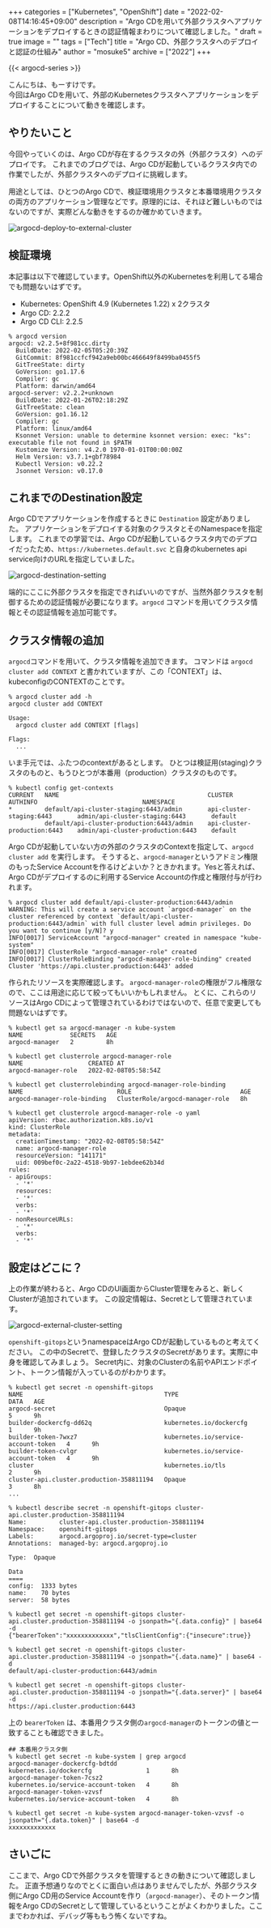 +++
categories = ["Kubernetes", "OpenShift"]
date = "2022-02-08T14:16:45+09:00"
description = "Argo CDを用いて外部クラスタへアプリケーションをデプロイするときの認証情報まわりについて確認しました。"
draft = true
image = ""
tags = ["Tech"]
title = "Argo CD、外部クラスタへのデプロイと認証の仕組み"
author = "mosuke5"
archive = ["2022"]
+++

{{< argocd-series >}}

こんにちは、もーすけです。  
今回はArgo CDを用いて、外部のKubernetesクラスタへアプリケーションをデプロイすることについて動きを確認します。
<!--more-->

## やりたいこと
今回やっていくのは、Argo CDが存在するクラスタの外（外部クラスタ）へのデプロイです。
これまでのブログでは、Argo CDが起動しているクラスタ内での作業でしたが、外部クラスタへのデプロイに挑戦します。

用途としては、ひとつのArgo CDで、検証環境用クラスタと本番環境用クラスタの両方のアプリケーション管理などです。原理的には、それほど難しいものではないのですが、実際どんな動きをするのか確かめていきます。

![argocd-deploy-to-external-cluster](/image/argocd-deploy-to-external-cluster.png)

## 検証環境
本記事は以下で確認しています。OpenShift以外のKubernetesを利用してる場合でも問題ないはずです。

- Kubernetes: OpenShift 4.9 (Kubernetes 1.22) x 2クラスタ
- Argo CD: 2.2.2
- Argo CD CLI: 2.2.5

```
% argocd version
argocd: v2.2.5+8f981cc.dirty
  BuildDate: 2022-02-05T05:20:39Z
  GitCommit: 8f981ccfcf942a9eb00bc466649f8499ba0455f5
  GitTreeState: dirty
  GoVersion: go1.17.6
  Compiler: gc
  Platform: darwin/amd64
argocd-server: v2.2.2+unknown
  BuildDate: 2022-01-26T02:18:29Z
  GitTreeState: clean
  GoVersion: go1.16.12
  Compiler: gc
  Platform: linux/amd64
  Ksonnet Version: unable to determine ksonnet version: exec: "ks": executable file not found in $PATH
  Kustomize Version: v4.2.0 1970-01-01T00:00:00Z
  Helm Version: v3.7.1+gbf78984
  Kubectl Version: v0.22.2
  Jsonnet Version: v0.17.0
```

## これまでのDestination設定
Argo CDでアプリケーションを作成するときに `Destination` 設定がありました。
アプリケーションをデプロイする対象のクラスタとそのNamespaceを指定します。
これまでの学習では、Argo CDが起動しているクラスタ内でのデプロイだったため、`https://kubernetes.default.svc` と自身のkubernetes api service向けのURLを指定していました。

![argocd-destination-setting](/image/argocd-destination-setting.png)

端的にここに外部クラスタを指定できればいいのですが、当然外部クラスタを制御するための認証情報が必要になります。`argocd` コマンドを用いてクラスタ情報とその認証情報を追加可能です。

## クラスタ情報の追加
`argocd`コマンドを用いて、クラスタ情報を追加できます。
コマンドは `argocd cluster add CONTEXT` と書かれていますが、この「CONTEXT」は、kubeconfigのCONTEXTのことです。

```
% argocd cluster add -h
argocd cluster add CONTEXT

Usage:
  argocd cluster add CONTEXT [flags]

Flags:
  ...
```

いま手元では、ふたつのcontextがあるとします。
ひとつは検証用(staging)クラスタのものと、もうひとつが本番用（production）クラスタのものです。

```
% kubectl config get-contexts
CURRENT   NAME                                         CLUSTER                        AUTHINFO                             NAMESPACE
*         default/api-cluster-staging:6443/admin       api-cluster-staging:6443       admin/api-cluster-staging:6443       default
          default/api-cluster-production:6443/admin    api-cluster-production:6443    admin/api-cluster-production:6443    default
```

Argo CDが起動していない方の外部のクラスタのContextを指定して、`argocd cluster add` を実行します。
そうすると、`argocd-manager`というアドミン権限のもったService Accountを作るけどよいか？ときかれます。Yesと答えれば、Argo CDがデプロイするのに利用するService Accountの作成と権限付与が行われます。

```
% argocd cluster add default/api-cluster-production:6443/admin
WARNING: This will create a service account `argocd-manager` on the cluster referenced by context `default/api-cluster-production:6443/admin` with full cluster level admin privileges. Do you want to continue [y/N]? y
INFO[0017] ServiceAccount "argocd-manager" created in namespace "kube-system"
INFO[0017] ClusterRole "argocd-manager-role" created
INFO[0017] ClusterRoleBinding "argocd-manager-role-binding" created
Cluster 'https://api.cluster.production:6443' added
```

作られたリソースを実際確認します。
`argocd-manager-role`の権限がフル権限なので、ここは用途に応じて絞ってもいいかもしれません。
とくに、これらのリソースはArgo CDによって管理されているわけではないので、任意で変更しても問題ないはずです。

```
% kubectl get sa argocd-manager -n kube-system
NAME             SECRETS   AGE
argocd-manager   2         8h

% kubectl get clusterrole argocd-manager-role
NAME                  CREATED AT
argocd-manager-role   2022-02-08T05:58:54Z

% kubectl get clusterrolebinding argocd-manager-role-binding
NAME                          ROLE                              AGE
argocd-manager-role-binding   ClusterRole/argocd-manager-role   8h

% kubectl get clusterrole argocd-manager-role -o yaml
apiVersion: rbac.authorization.k8s.io/v1
kind: ClusterRole
metadata:
  creationTimestamp: "2022-02-08T05:58:54Z"
  name: argocd-manager-role
  resourceVersion: "141171"
  uid: 009bef0c-2a22-4518-9b97-1ebdee62b34d
rules:
- apiGroups:
  - '*'
  resources:
  - '*'
  verbs:
  - '*'
- nonResourceURLs:
  - '*'
  verbs:
  - '*'
```

## 設定はどこに？
上の作業が終わると、Argo CDのUI画面からCluster管理をみると、新しくClusterが追加されています。
この設定情報は、Secretとして管理されています。

![argocd-external-cluster-setting](/image/argocd-external-cluster-setting.png)

`openshift-gitops`というnamespaceはArgo CDが起動しているものと考えてください。
この中のSecretで、登録したクラスタのSecretがあります。実際に中身を確認してみましょう。
Secret内に、対象のClusterの名前やAPIエンドポイント、トークン情報が入っているのがわかります。

```
% kubectl get secret -n openshift-gitops
NAME                                       TYPE                                  DATA   AGE
argocd-secret                              Opaque                                5      9h
builder-dockercfg-dd62q                    kubernetes.io/dockercfg               1      9h
builder-token-7wxz7                        kubernetes.io/service-account-token   4      9h
builder-token-cvlgr                        kubernetes.io/service-account-token   4      9h
cluster                                    kubernetes.io/tls                     2      9h
cluster-api.cluster.production-358811194   Opaque                                3      8h
...

% kubectl describe secret -n openshift-gitops cluster-api.cluster.production-358811194
Name:         cluster-api.cluster.production-358811194
Namespace:    openshift-gitops
Labels:       argocd.argoproj.io/secret-type=cluster
Annotations:  managed-by: argocd.argoproj.io

Type:  Opaque

Data
====
config:  1333 bytes
name:    70 bytes
server:  58 bytes

% kubectl get secret -n openshift-gitops cluster-api.cluster.production-358811194 -o jsonpath="{.data.config}" | base64 -d
{"bearerToken":"xxxxxxxxxxxxx","tlsClientConfig":{"insecure":true}}

% kubectl get secret -n openshift-gitops cluster-api.cluster.production-358811194 -o jsonpath="{.data.name}" | base64 -d
default/api-cluster-production:6443/admin

% kubectl get secret -n openshift-gitops cluster-api.cluster.production-358811194 -o jsonpath="{.data.server}" | base64 -d
https://api.cluster.production:6443
```

上の `bearerToken` は、本番用クラスタ側の`argocd-manager`のトークンの値と一致することも確認できました。

```
## 本番用クラスタ側
% kubectl get secret -n kube-system | grep argocd
argocd-manager-dockercfg-bdtdd                       kubernetes.io/dockercfg               1      8h
argocd-manager-token-7csz2                           kubernetes.io/service-account-token   4      8h
argocd-manager-token-vzvsf                           kubernetes.io/service-account-token   4      8h

% kubectl get secret -n kube-system argocd-manager-token-vzvsf -o jsonpath="{.data.token}" | base64 -d
xxxxxxxxxxxxx
```

## さいごに
ここまで、Argo CDで外部クラスタを管理するときの動きについて確認しました。
正直予想通りなのでとくに面白い点はありませんでしたが、外部クラスタ側にArgo CD用のService Accountを作り（`argocd-manager`）、そのトークン情報をArgo CDのSecretとして管理しているということがよくわかりました。ここまでわかれば、デバッグ等ももう怖くないですね。